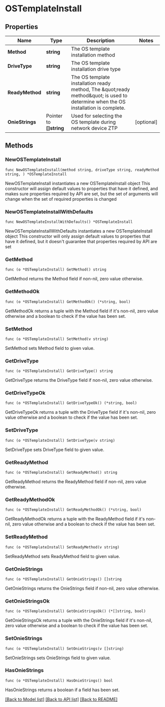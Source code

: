 # OSTemplateInstall

## Properties

Name | Type | Description | Notes
------------ | ------------- | ------------- | -------------
**Method** | **string** | The OS template installation method | 
**DriveType** | **string** | The OS template installation drive type | 
**ReadyMethod** | **string** | The OS template installation ready method,                     The \&quot;ready method\&quot; is used to determine when the OS installation is complete. | 
**OnieStrings** | Pointer to **[]string** | Used for selecting the OS template during network device ZTP | [optional] 

## Methods

### NewOSTemplateInstall

`func NewOSTemplateInstall(method string, driveType string, readyMethod string, ) *OSTemplateInstall`

NewOSTemplateInstall instantiates a new OSTemplateInstall object
This constructor will assign default values to properties that have it defined,
and makes sure properties required by API are set, but the set of arguments
will change when the set of required properties is changed

### NewOSTemplateInstallWithDefaults

`func NewOSTemplateInstallWithDefaults() *OSTemplateInstall`

NewOSTemplateInstallWithDefaults instantiates a new OSTemplateInstall object
This constructor will only assign default values to properties that have it defined,
but it doesn't guarantee that properties required by API are set

### GetMethod

`func (o *OSTemplateInstall) GetMethod() string`

GetMethod returns the Method field if non-nil, zero value otherwise.

### GetMethodOk

`func (o *OSTemplateInstall) GetMethodOk() (*string, bool)`

GetMethodOk returns a tuple with the Method field if it's non-nil, zero value otherwise
and a boolean to check if the value has been set.

### SetMethod

`func (o *OSTemplateInstall) SetMethod(v string)`

SetMethod sets Method field to given value.


### GetDriveType

`func (o *OSTemplateInstall) GetDriveType() string`

GetDriveType returns the DriveType field if non-nil, zero value otherwise.

### GetDriveTypeOk

`func (o *OSTemplateInstall) GetDriveTypeOk() (*string, bool)`

GetDriveTypeOk returns a tuple with the DriveType field if it's non-nil, zero value otherwise
and a boolean to check if the value has been set.

### SetDriveType

`func (o *OSTemplateInstall) SetDriveType(v string)`

SetDriveType sets DriveType field to given value.


### GetReadyMethod

`func (o *OSTemplateInstall) GetReadyMethod() string`

GetReadyMethod returns the ReadyMethod field if non-nil, zero value otherwise.

### GetReadyMethodOk

`func (o *OSTemplateInstall) GetReadyMethodOk() (*string, bool)`

GetReadyMethodOk returns a tuple with the ReadyMethod field if it's non-nil, zero value otherwise
and a boolean to check if the value has been set.

### SetReadyMethod

`func (o *OSTemplateInstall) SetReadyMethod(v string)`

SetReadyMethod sets ReadyMethod field to given value.


### GetOnieStrings

`func (o *OSTemplateInstall) GetOnieStrings() []string`

GetOnieStrings returns the OnieStrings field if non-nil, zero value otherwise.

### GetOnieStringsOk

`func (o *OSTemplateInstall) GetOnieStringsOk() (*[]string, bool)`

GetOnieStringsOk returns a tuple with the OnieStrings field if it's non-nil, zero value otherwise
and a boolean to check if the value has been set.

### SetOnieStrings

`func (o *OSTemplateInstall) SetOnieStrings(v []string)`

SetOnieStrings sets OnieStrings field to given value.

### HasOnieStrings

`func (o *OSTemplateInstall) HasOnieStrings() bool`

HasOnieStrings returns a boolean if a field has been set.


[[Back to Model list]](../README.md#documentation-for-models) [[Back to API list]](../README.md#documentation-for-api-endpoints) [[Back to README]](../README.md)


